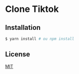 # Clone Tiktok


## Installation

```bash
$ yarn install # ou npm install
```


## License
[MIT](https://choosealicense.com/licenses/mit/)